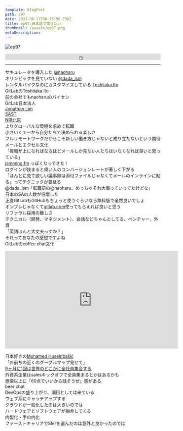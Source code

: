 ```yaml
---
template: BlogPost
path: /97
date: 2021-08-12T06:15:50.738Z
title: ep97:日本語で喋りたい
thumbnail: /assets/ep97.png
metaDescription:
---
```

![ep97](/assets/ep97.png)

<iframe width="100%" height="20" scrolling="no" frameborder="no" allow="autoplay" src="https://w.soundcloud.com/player/?url=https%3A//api.soundcloud.com/tracks/1104529288%3Fsecret_token%3Ds-4mymZFWofcX&color=%23ff5500&inverse=false&auto_play=false&show_user=true"></iframe>

***

サキュレータを導入した [@naoharu](https://twitter.com/naoharu)   
オリンピックを見ていない [@dada_ism](https://twitter.com/dada_ism)  
レンタルバイクなのにカスタマイズしている [Toshitaka Ito](https://jp.linkedin.com/in/toshitaka-ito)   
GitLabのToshitaka Ito  
前の会社でもnaoharuのパイセン  
GitLab日本法人  
[Jonathan Lim](https://sg.linkedin.com/in/jonlmr)  
[SAST](https://www.synopsys.com/ja-jp/glossary/what-is-sast.html)  
[NRI北京](https://www.nri.com/jp/company/map/overseas/asia/beijing)  
よりグローバルな環境を求めて転職  
小さいくて一から自分たちで決められる楽しさ  
フルリモートワークだからこそ新しい働き方じゃないと成り立たないという期待  
メールとエクセル文化  
「役職が上になればなるほどメールしか見ない人たちはいなくなれば良いと思っている」  
[jamming.fm](https://jamming.fm) っぽくなってきた！  
ログインが挟まると偉い人のコンバージョンレートが著しく下がる  
「ほんとに見て欲しい議事録は添付ファイルじゃなくてメールのインラインに貼る」ってテクニックが蔓延る  
@dada_ism「転職前の@naoharu、めっちゃそれ大事っていってたけどな」  
日本のSAの人数が倍増した  
正直GitLabもGitHubもちょっと使うくらいなら無料版で全然良いでしょ  
オンプレじゃなくて[gitlab.com](https://gitlab.com)使ってもらえれば良いと思う  
リファラル採用の難しさ  
テクニカル（開発、マネジメント）、会話などちゃんとしてる、ベンチャー、外資  
「英語ほんと大丈夫っすか？」  
それってあなたの感想ですよね  
GitLabのcoffee chat文化  

<iframe width="560" height="315" src="https://www.youtube.com/embed/L9D2S8QIAKk" title="YouTube video player" frameborder="0" allow="accelerometer; autoplay; clipboard-write; encrypted-media; gyroscope; picture-in-picture" allowfullscreen></iframe>  

日本好きの[Muhamed Huseinbašić](https://www.linkedin.com/in/muhamedhuseinbasic/)  
「お前ちの近くのグーグルマップ見せて」  
[9ヶ月に1回は世界のどこかに全社員集合する](https://about.gitlab.com/events/gitlab-contribute/)  
外資系企業はsalesキックオフで全員集まるとかはあるかも  
想像以上に「60点でいいから話そうぜ」感がある  
beer chat  
DevOpsの盛り上がり、潮目としては来ている  
ウェブ系にキャッチアップする  
クラウドが一般化したのは大きいのでは  
ハードウェアとソフトウェアが融合してくる  
内製化・手の内化  
ファーストキャリアでSIerを選んだのは意外と良かったのでは  










